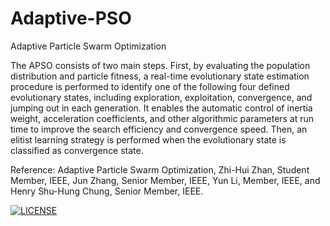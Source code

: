 # Adaptive-PSO
Adaptive Particle Swarm Optimization

The APSO consists of two main steps. First, by evaluating the population distribution and particle fitness, a real-time evolutionary state estimation procedure is performed to identify one of the following four defined evolutionary states, including exploration, exploitation, convergence, and jumping out in each generation. It enables the automatic control of inertia weight, acceleration coefficients, and other algorithmic parameters at run time to improve the search efficiency and convergence speed. Then, an elitist learning strategy is performed when the evolutionary state is classified as convergence state.

Reference: Adaptive Particle Swarm Optimization, Zhi-Hui Zhan, Student Member, IEEE, Jun Zhang, Senior Member, IEEE, Yun Li, Member, IEEE, and Henry Shu-Hung Chung, Senior Member, IEEE.

[![LICENSE](https://img.shields.io/badge/license-Anti%20996-blue.svg)](https://github.com/996icu/996.ICU/blob/master/LICENSE)
